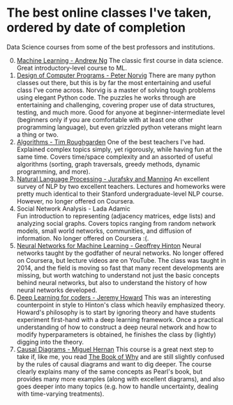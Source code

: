 # The best online classes I've taken, ordered by date of completion

Data Science courses from some of the best professors and institutions.

0. [Machine Learning - Andrew Ng](https://www.coursera.org/learn/machine-learning)
  The classic first course in data science. Great introductory-level course to ML.
1. [Design of Computer Programs - Peter Norvig](https://www.udacity.com/course/design-of-computer-programs--cs212)
  There are many python classes out there, but this is by far the most entertaining and useful class I've come across. Norvig is a master of solving tough problems using elegant Python code. The puzzles he works through are entertaining and challenging, covering proper use of data structures, testing, and much more. Good for anyone at beginner-intermediate level (beginners only if you are comfortable with at least one other programming language), but even grizzled python veterans might learn a thing or two.
2. [Algorithms - Tim Roughgarden](https://www.coursera.org/specializations/algorithms)
  One of the best teachers I've had. Explained complex topics simply, yet rigorously, while having fun at the same time. Covers time/space complexity and an assorted of useful algorithms (sorting, graph traversals, greedy methods, dynamic programming, and more). 
3. [Natural Language Processing - Jurafsky and Manning](https://web.stanford.edu/~jurafsky/NLPCourseraSlides.html)
  An excellent survey of NLP by two excellent teachers. Lectures and homeworks were pretty much identical to their Stanford undergraduate-level NLP course. However, no longer offered on Coursera.
4. Social Network Analysis - Lada Adamic  
  Fun introduction to representing (adjacency matrices, edge lists) and analyzing social graphs. Covers topics ranging from random network models, small world networks, communities, and diffusion of information. No longer offered on Coursera :(.
5. [Neural Networks for Machine Learning - Geoffrey Hinton](https://www.youtube.com/watch?v=cbeTc-Urqak&list=PLoRl3Ht4JOcdU872GhiYWf6jwrk_SNhz9)
  Neural networks taught by the godfather of neural networks. No longer offered on Coursera, but lecture videos are on YouTube. The class was taught in 2014, and the field is moving so fast that many recent developments are missing, but worth watching to understand not just the basic concepts behind neural networks, but also to understand the history of how neural networks developed.
6. [Deep Learning for coders - Jeremy Howard](https://course.fast.ai/)
  This was an interesting counterpoint in style to Hinton's class which heavily emphasized theory. Howard's philosophy is to start by ignoring theory and have students experiment first-hand with a deep learning framework. Once a practical understanding of how to construct a deep neural network and how to modify hyperparameters is obtained, he finishes the class by (lightly) digging into the theory.
7. [Causal Diagrams - Miguel Hernan](https://www.edx.org/course/causal-diagrams-draw-your-assumptions-before-your-conclusions)
  This course is a great next step to take if, like me, you read [The Book of Why](book_reviews.md) and are still slightly confused by the rules of causal diagrams and want to dig deeper. The course clearly explains many of the same concepts as Pearl's book, but provides many more examples (along with excellent diagrams), and also goes deeper into many topics (e.g. how to handle uncertainty, dealing with time-varying treatments).
